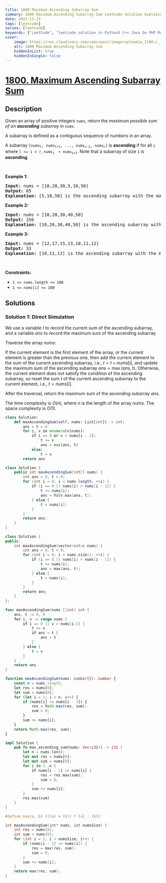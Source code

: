 ```yaml
---
title: 1800 Maximum Ascending Subarray Sum
summary: 1800 Maximum Ascending Subarray Sum LeetCode Solution Explained
date: 2022-11-25
tags: [leetcode]
series: [leetcode]
keywords: ["LeetCode", "leetcode solution in Python3 C++ Java Go PHP Ruby Swift TypeScript Rust C# JavaScript C", "1800 Maximum Ascending Subarray Sum LeetCode Solution Explained in all languages"]
cover:
    image: https://res.cloudinary.com/samirpaul/image/upload/w_1100,c_fit,co_rgb:FFFFFF,l_text:Arial_75_bold:1800 Maximum Ascending Subarray Sum - Solution Explained/problem-solving.webp
    alt: 1800 Maximum Ascending Subarray Sum
    hiddenInList: true
    hiddenInSingle: false
---
```



# [1800. Maximum Ascending Subarray Sum](https://leetcode.com/problems/maximum-ascending-subarray-sum)


## Description

<p>Given an array of positive integers <code>nums</code>, return the <em>maximum possible sum of an <strong>ascending</strong> subarray in </em><code>nums</code>.</p>

<p>A subarray is defined as a contiguous sequence of numbers in an array.</p>

<p>A subarray <code>[nums<sub>l</sub>, nums<sub>l+1</sub>, ..., nums<sub>r-1</sub>, nums<sub>r</sub>]</code> is <strong>ascending</strong> if for all <code>i</code> where <code>l &lt;= i &lt; r</code>, <code>nums<sub>i </sub> &lt; nums<sub>i+1</sub></code>. Note that a subarray of size <code>1</code> is <strong>ascending</strong>.</p>

<p>&nbsp;</p>
<p><strong class="example">Example 1:</strong></p>

<pre>
<strong>Input:</strong> nums = [10,20,30,5,10,50]
<strong>Output:</strong> 65
<strong>Explanation: </strong>[5,10,50] is the ascending subarray with the maximum sum of 65.
</pre>

<p><strong class="example">Example 2:</strong></p>

<pre>
<strong>Input:</strong> nums = [10,20,30,40,50]
<strong>Output:</strong> 150
<strong>Explanation: </strong>[10,20,30,40,50] is the ascending subarray with the maximum sum of 150.
</pre>

<p><strong class="example">Example 3:</strong></p>

<pre>
<strong>Input:</strong> nums = [12,17,15,13,10,11,12]
<strong>Output:</strong> 33
<strong>Explanation: </strong>[10,11,12] is the ascending subarray with the maximum sum of 33.
</pre>

<p>&nbsp;</p>
<p><strong>Constraints:</strong></p>

<ul>
	<li><code>1 &lt;= nums.length &lt;= 100</code></li>
	<li><code>1 &lt;= nums[i] &lt;= 100</code></li>
</ul>

## Solutions

### Solution 1: Direct Simulation

We use a variable $t$ to record the current sum of the ascending subarray, and a variable $ans$ to record the maximum sum of the ascending subarray.

Traverse the array $nums$:

If the current element is the first element of the array, or the current element is greater than the previous one, then add the current element to the sum of the current ascending subarray, i.e., $t = t + nums[i]$, and update the maximum sum of the ascending subarray $ans = \max(ans, t)$. Otherwise, the current element does not satisfy the condition of the ascending subarray, so reset the sum $t$ of the current ascending subarray to the current element, i.e., $t = nums[i]$.

After the traversal, return the maximum sum of the ascending subarray $ans$.

The time complexity is $O(n)$, where $n$ is the length of the array $nums$. The space complexity is $O(1)$.

<!-- tabs:start -->

```python
class Solution:
    def maxAscendingSum(self, nums: List[int]) -> int:
        ans = t = 0
        for i, v in enumerate(nums):
            if i == 0 or v > nums[i - 1]:
                t += v
                ans = max(ans, t)
            else:
                t = v
        return ans
```

```java
class Solution {
    public int maxAscendingSum(int[] nums) {
        int ans = 0, t = 0;
        for (int i = 0; i < nums.length; ++i) {
            if (i == 0 || nums[i] > nums[i - 1]) {
                t += nums[i];
                ans = Math.max(ans, t);
            } else {
                t = nums[i];
            }
        }
        return ans;
    }
}
```

```cpp
class Solution {
public:
    int maxAscendingSum(vector<int>& nums) {
        int ans = 0, t = 0;
        for (int i = 0; i < nums.size(); ++i) {
            if (i == 0 || nums[i] > nums[i - 1]) {
                t += nums[i];
                ans = max(ans, t);
            } else {
                t = nums[i];
            }
        }
        return ans;
    }
};
```

```go
func maxAscendingSum(nums []int) int {
	ans, t := 0, 0
	for i, v := range nums {
		if i == 0 || v > nums[i-1] {
			t += v
			if ans < t {
				ans = t
			}
		} else {
			t = v
		}
	}
	return ans
}
```

```ts
function maxAscendingSum(nums: number[]): number {
    const n = nums.length;
    let res = nums[0];
    let sum = nums[0];
    for (let i = 1; i < n; i++) {
        if (nums[i] <= nums[i - 1]) {
            res = Math.max(res, sum);
            sum = 0;
        }
        sum += nums[i];
    }
    return Math.max(res, sum);
}
```

```rust
impl Solution {
    pub fn max_ascending_sum(nums: Vec<i32>) -> i32 {
        let n = nums.len();
        let mut res = nums[0];
        let mut sum = nums[0];
        for i in 1..n {
            if nums[i - 1] >= nums[i] {
                res = res.max(sum);
                sum = 0;
            }
            sum += nums[i];
        }
        res.max(sum)
    }
}
```

```c
#define max(a, b) (((a) > (b)) ? (a) : (b))

int maxAscendingSum(int* nums, int numsSize) {
    int res = nums[0];
    int sum = nums[0];
    for (int i = 1; i < numsSize; i++) {
        if (nums[i - 1] >= nums[i]) {
            res = max(res, sum);
            sum = 0;
        }
        sum += nums[i];
    }
    return max(res, sum);
}
```

<!-- tabs:end -->

<!-- end -->
